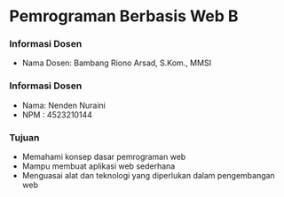# Pemrograman Berbasis Web B

### Informasi Dosen
- Nama Dosen: Bambang Riono Arsad, S.Kom., MMSI
  
### Informasi Dosen
- Nama: Nenden Nuraini
- NPM : 4523210144

### Tujuan
- Memahami konsep dasar pemrograman web
- Mampu membuat aplikasi web sederhana
- Menguasai alat dan teknologi yang diperlukan dalam pengembangan web